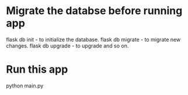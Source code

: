 # Migrate the databse before running app
  flask db init - to initialize the database. 
  flask db migrate - to migrate new changes. 
  flask db upgrade - to upgrade and so on.  



# Run this app
  python main.py
